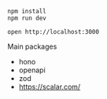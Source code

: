 ```
npm install
npm run dev
```

```
open http://localhost:3000
```

Main packages

-   hono
-   openapi
-   zod
-   https://scalar.com/
